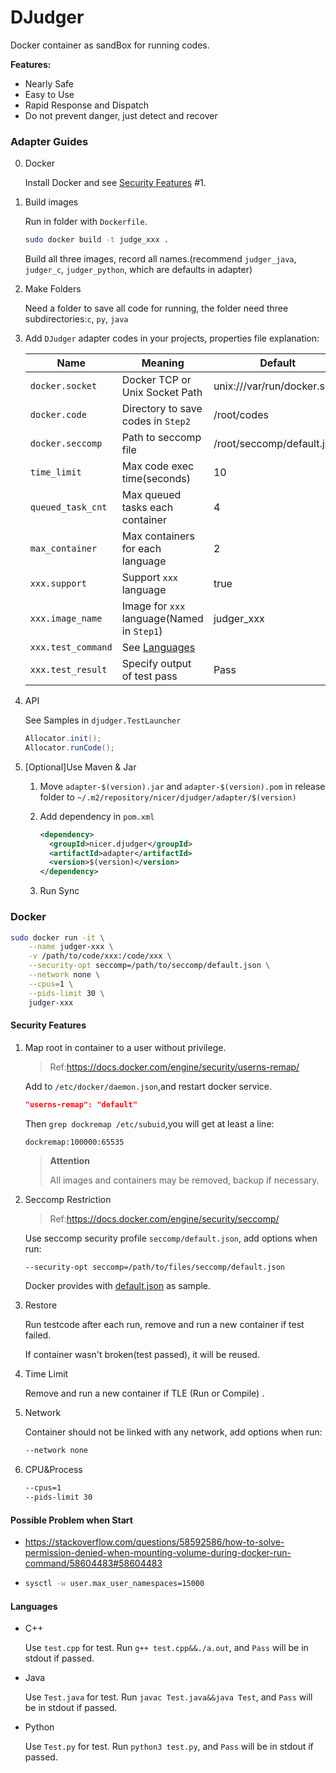 # DJudger

Docker container as sandBox for running codes.

**Features:**

* Nearly Safe
* Easy to Use
* Rapid Response and Dispatch
* Do not prevent danger, just detect and recover

### Adapter Guides

0. Docker

   Install Docker and see [Security Features](#Security-Features) #1.

1. Build images

   Run in folder with `Dockerfile`.

   ```bash
   sudo docker build -t judge_xxx .
   ```

   Build all three images, record all names.(recommend `judger_java`, `judger_c`, `judger_python`, which are defaults in adapter)

2. Make Folders

   Need a folder to save all code for running, the folder need three subdirectories:`c`, `py`, `java`

3. Add `DJudger` adapter codes in your projects, properties file explanation:

   | Name               | Meaning                                    | Default                     |
   | ------------------ | ------------------------------------------ | --------------------------- |
   | `docker.socket`    | Docker TCP or Unix Socket Path             | unix:///var/run/docker.sock |
   | `docker.code`      | Directory to save codes in `Step2`         | /root/codes                 |
   | `docker.seccomp`   | Path to seccomp file                       | /root/seccomp/default.json  |
   | `time_limit`       | Max code exec time(seconds)                | 10                          |
   | `queued_task_cnt`  | Max queued tasks each container            | 4                           |
   | `max_container`    | Max containers for each language           | 2                           |
   | `xxx.support`      | Support `xxx` language                     | true                        |
   | `xxx.image_name`   | Image for `xxx` language(Named in `Step1`) | judger_xxx                  |
   | `xxx.test_command` | See [Languages](#languages)                |                             |
   | `xxx.test_result`  | Specify output of test pass                | Pass                        |

4. API

   See Samples in `djudger.TestLauncher`

   ```java
   Allocator.init();
   Allocator.runCode();
   ```

5. [Optional]Use Maven & Jar

   1. Move `adapter-$(version).jar` and `adapter-$(version).pom` in release folder to `~/.m2/repository/nicer/djudger/adapter/$(version)`

   2. Add dependency in `pom.xml`

      ```xml
      <dependency>
      	<groupId>nicer.djudger</groupId>
      	<artifactId>adapter</artifactId>
      	<version>$(version)</version>
      </dependency>
      ```

   3. Run Sync

### Docker

```bash
sudo docker run -it \
    --name judger-xxx \
    -v /path/to/code/xxx:/code/xxx \
    --security-opt seccomp=/path/to/seccomp/default.json \
    --network none \
    --cpus=1 \
    --pids-limit 30 \
    judger-xxx
```

#### Security Features

1. Map root in container to a user without privilege.

   > Ref:https://docs.docker.com/engine/security/userns-remap/

   Add to `/etc/docker/daemon.json`,and restart docker service.

   ```json
   "userns-remap": "default"
   ```

   Then `grep dockremap /etc/subuid`,you will get at least a line:

   ```
   dockremap:100000:65535
   ```

   > **Attention**
   >
   > All images and containers may be removed, backup if necessary.

2. Seccomp Restriction

   > Ref:https://docs.docker.com/engine/security/seccomp/

   Use seccomp security profile `seccomp/default.json`, add options when run:

   ```bash
   --security-opt seccomp=/path/to/files/seccomp/default.json
   ```

   Docker provides with [default.json](https://github.com/moby/moby/blob/master/profiles/seccomp/default.json) as sample.

3. Restore

   Run testcode after each run, remove and run a new container if test failed.

   If container wasn't broken(test passed), it will be reused.

4. Time Limit

   Remove and run a new container if TLE (Run or Compile) .

5. Network

   Container should not be linked with any network, add options when run:

   ```bash
   --network none
   ```
   
6. CPU&Process

   ```bash
   --cpus=1
   --pids-limit 30
   ```

#### Possible Problem when Start

* https://stackoverflow.com/questions/58592586/how-to-solve-permission-denied-when-mounting-volume-during-docker-run-command/58604483#58604483

* ```bash
  sysctl -w user.max_user_namespaces=15000
  ```


#### Languages

* C++

  Use `test.cpp` for test. Run `g++ test.cpp&&./a.out`, and `Pass` will be in stdout if passed.

* Java

  Use `Test.java` for test. Run `javac Test.java&&java Test`, and `Pass` will be in stdout if passed.

* Python

  Use `Test.py` for test. Run `python3 test.py`, and `Pass` will be in stdout if passed.

